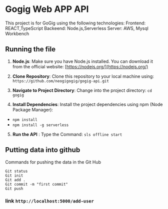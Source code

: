 # Gogig Web APP API

This project is for GoGig using the following technologies:
Frontend: REACT,TypeScript
Backeend: Node.js,Serverless
Server: AWS, Mysql Workbench



## Running the file 


1. **Node.js**: Make sure you have Node.js installed. You can download it from the official website: [https://nodejs.org/](https://nodejs.org/)

2. **Clone Repository**: Clone this repository to your local machine using: `https://github.com/neogigogig/gogig-api.git`


3. **Navigate to Project Directory**: Change into the project directory: `cd gogig`

4. **Install Dependencies**: Install the project dependencies using npm (Node Package Manager): 
- `npm install`
- `npm install -g serverless`

5. **Run the API** : Type the Command: `sls offline start  `




## Putting data into github

Commands for pushing the data in the Git Hub
```
Git status
Git init
Git add . 
Git commit -m "first commit"
Git push
```

### link `http://localhost:5000/add-user`